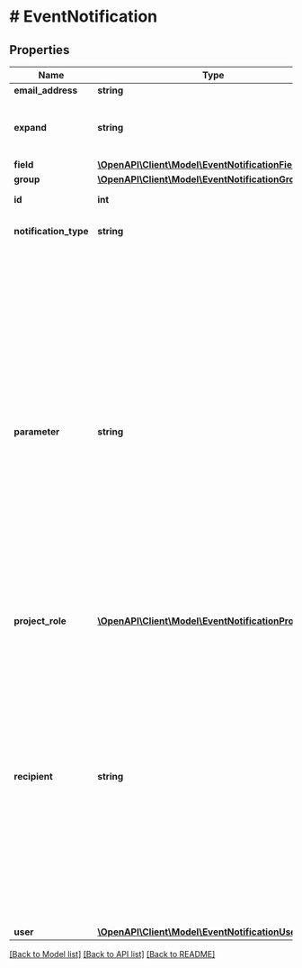 # # EventNotification

## Properties

Name | Type | Description | Notes
------------ | ------------- | ------------- | -------------
**email_address** | **string** | The email address. | [optional]
**expand** | **string** | Expand options that include additional event notification details in the response. | [optional]
**field** | [**\OpenAPI\Client\Model\EventNotificationField**](EventNotificationField.md) |  | [optional]
**group** | [**\OpenAPI\Client\Model\EventNotificationGroup**](EventNotificationGroup.md) |  | [optional]
**id** | **int** | The ID of the notification. | [optional]
**notification_type** | **string** | Identifies the recipients of the notification. | [optional]
**parameter** | **string** | As a group&#39;s name can change, use of &#x60;recipient&#x60; is recommended. The identifier associated with the &#x60;notificationType&#x60; value that defines the receiver of the notification, where the receiver isn&#39;t implied by &#x60;notificationType&#x60; value. So, when &#x60;notificationType&#x60; is:   *  &#x60;User&#x60; The &#x60;parameter&#x60; is the user account ID.  *  &#x60;Group&#x60; The &#x60;parameter&#x60; is the group name.  *  &#x60;ProjectRole&#x60; The &#x60;parameter&#x60; is the project role ID.  *  &#x60;UserCustomField&#x60; The &#x60;parameter&#x60; is the ID of the custom field.  *  &#x60;GroupCustomField&#x60; The &#x60;parameter&#x60; is the ID of the custom field. | [optional]
**project_role** | [**\OpenAPI\Client\Model\EventNotificationProjectRole**](EventNotificationProjectRole.md) |  | [optional]
**recipient** | **string** | The identifier associated with the &#x60;notificationType&#x60; value that defines the receiver of the notification, where the receiver isn&#39;t implied by the &#x60;notificationType&#x60; value. So, when &#x60;notificationType&#x60; is:   *  &#x60;User&#x60;, &#x60;recipient&#x60; is the user account ID.  *  &#x60;Group&#x60;, &#x60;recipient&#x60; is the group ID.  *  &#x60;ProjectRole&#x60;, &#x60;recipient&#x60; is the project role ID.  *  &#x60;UserCustomField&#x60;, &#x60;recipient&#x60; is the ID of the custom field.  *  &#x60;GroupCustomField&#x60;, &#x60;recipient&#x60; is the ID of the custom field. | [optional]
**user** | [**\OpenAPI\Client\Model\EventNotificationUser**](EventNotificationUser.md) |  | [optional]

[[Back to Model list]](../../README.md#models) [[Back to API list]](../../README.md#endpoints) [[Back to README]](../../README.md)
